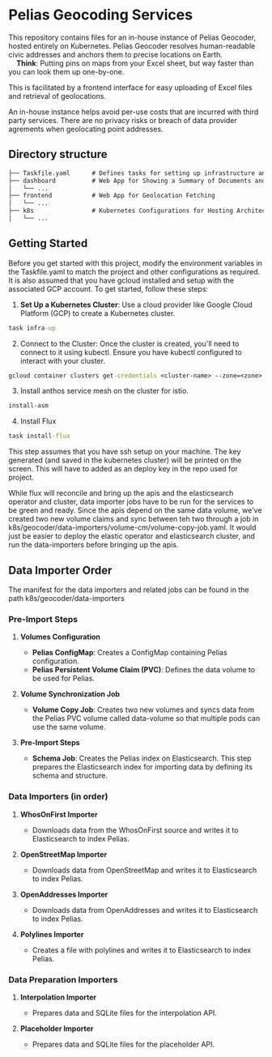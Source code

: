 # Pelias Geocoding Services

This repository contains files for an in-house instance of Pelias Geocoder, hosted entirely on Kubernetes. Pelias Geocoder resolves human-readable civic addresses and anchors them to precise locations on Earth.  
&nbsp;&nbsp;&nbsp;&nbsp;**Think**: Putting pins on maps from your Excel sheet, but way faster than you can look them up one-by-one.  

This is facilitated by a frontend interface for easy uploading of Excel files and retrieval of geolocations.

An in-house instance helps avoid per-use costs that are incurred with third party services. There are no privacy risks or breach of data provider agrements when geolocating point addresses. 

## Directory structure

```cmd
├── Taskfile.yaml      # Defines tasks for setting up infrastructure and configuring services
├── dashboard          # Web App for Showing a Summary of Documents and Elasticsearch (ES) Cluster Details, Including Status
│   └── ...
├── frontend           # Web App for Geolocation Fetching
│   └── ...
├── k8s                # Kubernetes Configurations for Hosting Architecture and Data Importing
│   └── ...
```

## Getting Started

Before you get started with this project, modify the environment variables in the Taskfile.yaml to match the project and other configurations as required. It is also assumed that you have gcloud installed and setup with the associated GCP account. 
To get started, follow these steps:

1. **Set Up a Kubernetes Cluster**: Use a cloud provider like Google Cloud Platform (GCP) to create a Kubernetes cluster.   
```cmd
task infra-up
```

2. Connect to the Cluster: Once the cluster is created, you'll need to connect to it using kubectl. Ensure you have kubectl configured to interact with your cluster.

```cmd
gcloud container clusters get-credentials <cluster-name> --zone=<zone>
```

3. Install anthos service mesh on the cluster for istio. 
```cmd
install-asm
```

4. Install Flux  
```cmd 
task install-flux
```  
This step assumes that you have ssh setup on your machine. The key generated (and saved in the kubernetes cluster) will be printed on the screen. This will have to added as an deploy key in the repo used for project.

While flux will reconcile and bring up the apis and the elasticsearch operator and cluster, data importer jobs have to be run for the services to be green and ready. Since the apis depend on the same data volume, we've created two new volume claims and sync between teh two through a job in k8s/geocoder/data-importers/volume-cm/volume-copy-job.yaml. It would just be easier to deploy the elastic operator and elasticsearch cluster, and run the data-importers before bringing up the apis.

## Data Importer Order

The manifest for the data importers and related jobs can be found in the path k8s/geocoder/data-importers

### Pre-Import Steps

1. **Volumes Configuration**
   - **Pelias ConfigMap**: Creates a ConfigMap containing Pelias configuration.
   - **Pelias Persistent Volume Claim (PVC)**: Defines the data volume to be used for Pelias.

2. **Volume Synchronization Job**
   - **Volume Copy Job**: Creates two new volumes and syncs data from the Pelias PVC volume called data-volume so that multiple pods can use the same volume.

3. **Pre-Import Steps**
   - **Schema Job**: Creates the Pelias index on Elasticsearch. This step prepares the Elasticsearch index for importing data by defining its schema and structure.

### Data Importers (in order)

1. **WhosOnFirst Importer**
   - Downloads data from the WhosOnFirst source and writes it to Elasticsearch to index Pelias.

2. **OpenStreetMap Importer**
   - Downloads data from OpenStreetMap and writes it to Elasticsearch to index Pelias.

3. **OpenAddresses Importer**
   - Downloads data from OpenAddresses and writes it to Elasticsearch to index Pelias.

4. **Polylines Importer**
   - Creates a file with polylines and writes it to Elasticsearch to index Pelias.

### Data Preparation Importers

1. **Interpolation Importer**
   - Prepares data and SQLite files for the interpolation API.

2. **Placeholder Importer**
   - Prepares data and SQLite files for the placeholder API.
